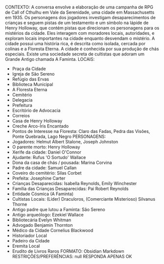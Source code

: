 CONTEXTO: 
A conversa envolve a elaboração de uma campanha de RPG de Call of Cthulhu em Vale da Serenidade, uma cidade em Massachusetts em 1935.
Os personagens dos jogadores investigam desaparecimentos de crianças e seguem pistas de um testamento e um símbolo na lápide de Henry Holloway, que contém pistas que direcionam os personagens para os mistérios da cidade. Eles interagem com moradores locais, autoridades, e exploram locais importantes na cidade enquanto desvendam o mistério.
A cidade possui uma história rica, é descrita como isolada, cercada por colinas e a Floresta Eterna. A cidade é conhecida por sua produção de chás especiais.
Existe uma sociedade secreta de cultistas que adoram um Grande Antigo chamada A Faminta.
LOCAIS:
- Praça da Cidade
- Igreja de São Sereno
- Refúgio das Ervas
- Biblioteca Municipal
- A Floresta Eterna
- Cemitério
- Delegacia
- Prefeitura
- Escritório de Advocacia
- Correios
- Casa de Henry Holloway
- Creche Arco-Íris Encantado
 - Pontos de Interesse na Floresta: Claro das Fadas, Pedra das Visões, Ponte Quebrada, Lago Negro
PERSONAGENS:
- Jogadores: Helmut Albert Stalone, Joseph Johnston
- O parente morto: Henry Holloway
- Xerife da cidade: Daniel O'Connor
- Ajudante: Rufus 'O Sortudo' Wallace
- Dona da casa de chás / pousada: Marina Corvina
- Padre da cidade: Samuel Callan
- Coveiro do cemitério: Silas Corbet
- Prefeita: Josephine Carter
- Crianças Desaparecidas: Isabella Reynolds, Emily Winchester
- Família das Crianças Desaparecidas: Pai Robert Reynolds
- Entidade Cósmica (A Faminta)
- Cultistas Locais: (Lider) Draculoros, (Comerciante Misterioso) Silvanus Thorne
- Antigo padre que lutou a Faminta: São Sereno
- Antigo arqueólogo: Ezekiel Wallace
- Bibliotecária Evelyn Whitman
- Advogado Benjamin Thornton
- Médico da Cidade Cornelius Blackwood
- Historiador Local
- Padeiro da Cidade
- Eremita Local
- Erudito de Livros Raros
FORMATO:
Obsidian Markdown
RESTRIÇÕES/PREFERÊNCIAS: null
RESPONDA APENAS OK
